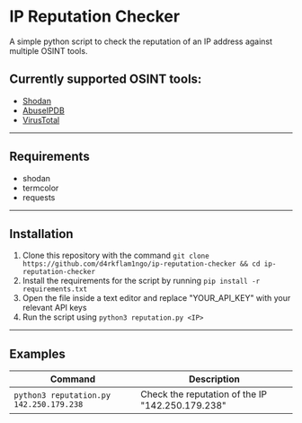 # IP Reputation Checker

A simple python script to check the reputation of an IP address against multiple OSINT tools.

## Currently supported OSINT tools: 
* [Shodan](https://www.shodan.io/)
* [AbuseIPDB](https://www.abuseipdb.com/)
* [VirusTotal](https://www.virustotal.com/)

---

## Requirements
* shodan
* termcolor
* requests

---

## Installation
1. Clone this repository with the command `git clone https://github.com/d4rkflam1ngo/ip-reputation-checker && cd ip-reputation-checker`
2. Install the requirements for the script by running `pip install -r requirements.txt`
3. Open the file inside a text editor and replace "YOUR_API_KEY" with your relevant API keys
4. Run the script using `python3 reputation.py <IP>`

---

## Examples
| Command | Description |
| ----------- | ----------- |
| `python3 reputation.py 142.250.179.238`| Check the reputation of the IP "142.250.179.238" |
